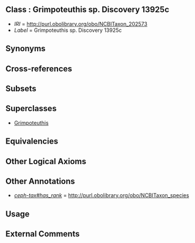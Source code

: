 
## Class : Grimpoteuthis sp. Discovery 13925c

 * *IRI* = http://purl.obolibrary.org/obo/NCBITaxon_202573
 * *Label* = Grimpoteuthis sp. Discovery 13925c

## Synonyms


## Cross-references


## Subsets


## Superclasses

 * [Grimpoteuthis](../../NCBITaxon/42/NCBITaxon_78442.md)

## Equivalencies


## Other Logical Axioms


## Other Annotations

 * *[ceph-tax#has_rank](../../ceph-tax#has/nk/ceph-tax#has_rank.md)* = http://purl.obolibrary.org/obo/NCBITaxon_species

## Usage


## External Comments

